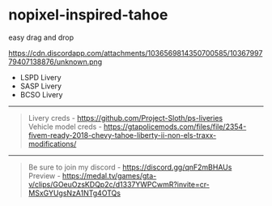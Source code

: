 # nopixel-inspired-tahoe

easy drag and drop

https://cdn.discordapp.com/attachments/1036569814350700585/1036799779407138876/unknown.png

- LSPD Livery 
- SASP Livery
- BCSO Livery
________________________

> Livery creds - https://github.com/Project-Sloth/ps-liveries                                                                                                              
> Vehicle model creds - https://gtapolicemods.com/files/file/2354-fivem-ready-2018-chevy-tahoe-liberty-ii-non-els-traxx-modifications/

_______________________________

> Be sure to join my discord - https://discord.gg/qnF2mBHAUs                                                                                                              
> Preview - https://medal.tv/games/gta-v/clips/GOeuOzsKDQp2c/d1337YWPCwmR?invite=cr-MSxGYUgsNzA1NTg4OTQs
